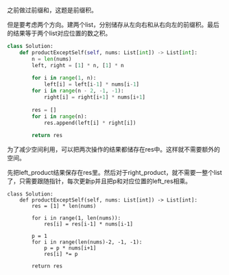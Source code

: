 之前做过前缀和，这题是前缀积。

但是要考虑两个方向。建两个list，分别储存从左向右和从右向左的前缀积。最后的结果等于两个list对应位置的数之积。

```py
class Solution:
    def productExceptSelf(self, nums: List[int]) -> List[int]:
        n = len(nums)
        left, right = [1] * n, [1] * n
        
        for i in range(1, n):
            left[i] = left[i-1] * nums[i-1]
        for i in range(n - 2, -1, -1):
            right[i] = right[i+1] * nums[i+1]
            
        res = []
        for i in range(n):
            res.append(left[i] * right[i])
            
        return res
```

为了减少空间利用，可以把两次操作的结果都储存在res中。这样就不需要额外的空间。

先把left_product结果保存在res里。然后对于right_product，就不需要一整个list了，只需要跟随指针，每次更新p并且把p和对应位置的left_res相乘。
```
class Solution:
    def productExceptSelf(self, nums: List[int]) -> List[int]:
        res = [1] * len(nums)
        
        for i in range(1, len(nums)):
            res[i] = res[i-1] * nums[i-1]
            
        p = 1
        for i in range(len(nums)-2, -1, -1):
            p = p * nums[i+1]
            res[i] *= p
            
        return res
```
